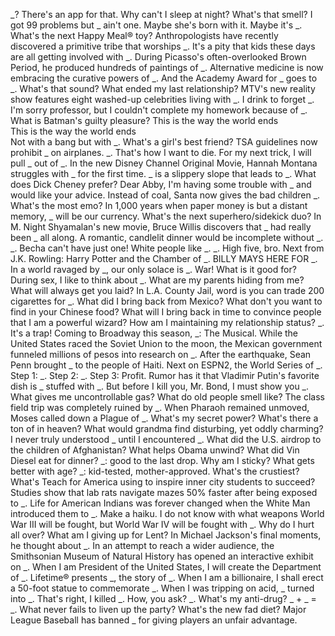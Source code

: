 _?  There's an app for that.
Why can't I sleep at night?
What's that smell?
I got 99 problems but _ ain't one.
Maybe she's born with it.  Maybe it's _.
What's the next Happy Meal&reg; toy?
Anthropologists have recently discovered a primitive tribe that worships _.
It's a pity that kids these days are all getting involved with _.
During Picasso's often-overlooked Brown Period, he produced hundreds of paintings of _.
Alternative medicine is now embracing the curative powers of _.
And the Academy Award for _ goes to _.
What's that sound?
What ended my last relationship?
MTV's new reality show features eight washed-up celebrities living with _.
I drink to forget _.
I'm sorry professor, but I couldn't complete my homework because of _.
What is Batman's guilty pleasure?
This is the way the world ends <br> This is the way the world ends <br> Not with a bang but with _.
What's a girl's best friend?
TSA guidelines now prohibit _ on airplanes.
_.  That's how I want to die.
For my next trick, I will pull _ out of _.
In the new Disney Channel Original Movie, Hannah Montana struggles with _ for the first time.
_ is a slippery slope that leads to _.
What does Dick Cheney prefer?
Dear Abby, I'm having some trouble with _ and would like your advice.
Instead of coal, Santa now gives the bad children _.
What's the most emo?
In 1,000 years when paper money is but a distant memory, _ will be our currency.
What's the next superhero/sidekick duo?
In M. Night Shyamalan's new movie, Bruce Willis discovers that _ had really been _ all along.
A romantic, candlelit dinner would be incomplete without _.
_.  Becha can't have just one!
White people like _.
_.  High five, bro.
Next from J.K. Rowling: Harry Potter and the Chamber of _.
BILLY MAYS HERE FOR _.
In a world ravaged by _, our only solace is _.
War!  What is it good for?
During sex, I like to think about _.
What are my parents hiding from me?
What will always get you laid?
In L.A. County Jail, word is you can trade 200 cigarettes for _.
What did I bring back from Mexico?
What don't you want to find in your Chinese food?
What will I bring back in time to convince people that I am a powerful wizard?
How am I maintaining my relationship status?
_.  It's a trap!
Coming to Broadway this season, _: The Musical.
While the United States raced the Soviet Union to the moon, the Mexican government funneled millions of pesos into research on _.
After the earthquake, Sean Penn brought _ to the people of Haiti.
Next on ESPN2, the World Series of _.
Step 1: _.  Step 2: _.  Step 3: Profit.
Rumor has it that Vladimir Putin's favorite dish is _ stuffed with _.
But before I kill you, Mr. Bond, I must show you _.
What gives me uncontrollable gas?
What do old people smell like?
The class field trip was completely ruined by _.
When Pharaoh remained unmoved, Moses called down a Plague of _.
What's my secret power?
What's there a ton of in heaven?
What would grandma find disturbing, yet oddly charming?
I never truly understood _ until I encountered _.
What did the U.S. airdrop to the children of Afghanistan?
What helps Obama unwind?
What did Vin Diesel eat for dinner?
_: good to the last drop.
Why am I sticky?
What gets better with age?
_: kid-tested, mother-approved.
What's the crustiest?
What's Teach for America using to inspire inner city students to succeed?
Studies show that lab rats navigate mazes 50% faster after being exposed to _.
Life for American Indians was forever changed when the White Man introduced them to _.
Make a haiku.
I do not know with what weapons World War III will be fought, but World War IV will be fought with _.
Why do I hurt all over?
What am I giving up for Lent?
In Michael Jackson's final moments, he thought about _.
In an attempt to reach a wider audience, the Smithsonian Museum of Natural History has opened an interactive exhibit on _.
When I am President of the United States, I will create the Department of _.
Lifetime&reg; presents _, the story of _.
When I am a billionaire, I shall erect a 50-foot statue to commemorate _.
When I was tripping on acid, _ turned into _.
That's right, I killed _.  How, you ask?  _.
What's my anti-drug?
_ + _ = _.
What never fails to liven up the party?
What's the new fad diet?
Major League Baseball has banned _ for giving players an unfair advantage.